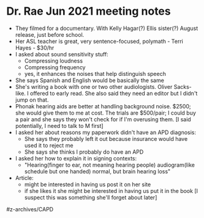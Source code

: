 # Dr. Rae Jun 2021 meeting notes
* They filmed for a documentary. With Kelly Hagar(?) Ellis sister(?) August release, just before school. 
* Her ASL teacher is great, very sentence-focused, polymath - Terri Hayes - $30/hr
* I asked about sound sensitivity stuff:
	* Compressing loudness
	* Compressing frequency
	* yes, it enhances the noises that help distinguish speech
* She says Spanish and English would be basically the same
* She's writing a book with one or two other audiologists. Oliver Sacks-like. I offered to early read. She also said they need an editor but I didn't jump on that. 
* Phonak hearing aids are better at handling background noise. $2500; she would give them to me at cost. The trials are $500/pair; I could buy a pair and she says they won't check for if I'm overusing them. [I said potentially, I need to talk to M first]
* I asked her about reasons my paperwork didn't have an APD diagnosis:
	* She says they probably left it out because insurance would have used it to reject me
	* She says she thinks I probably do have an APD
* I asked her how to explain it in signing contexts:
	* "Hearing(finger to ear, not meaning hearing people) audiogram(like schedule but one handed) normal, but brain hearing loss"
* Article: 
	* might be interested in having us post it on her site
	* if she likes it she might be interested in having us put it in the book [I suspect this was something she'll forget about later]

#z-archives/CAPD